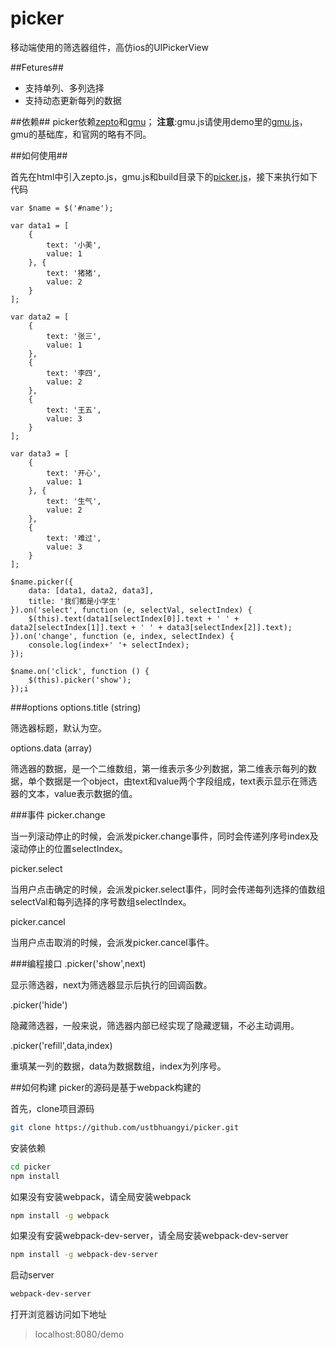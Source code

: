 # picker
移动端使用的筛选器组件，高仿ios的UIPickerView

##Fetures##
- 支持单列、多列选择
- 支持动态更新每列的数据

##依赖##
picker依赖[zepto](http://zeptojs.com/)和[gmu](http://gmu.baidu.com/)；
**注意**:gmu.js请使用demo里的[gmu.js](https://github.com/ustbhuangyi/picker/blob/master/demo/gmu.js)，gmu的基础库，和官网的略有不同。

##如何使用##

首先在html中引入zepto.js，gmu.js和build目录下的[picker.js](https://github.com/ustbhuangyi/picker/blob/master/build/picker.js)，接下来执行如下代码

    var $name = $('#name');

	var data1 = [
		{
			text: '小美',
			value: 1
		}, {
			text: '猪猪',
			value: 2
		}
	];

	var data2 = [
		{
			text: '张三',
			value: 1
		},
		{
			text: '李四',
			value: 2
		},
		{
			text: '王五',
			value: 3
		}
	];

	var data3 = [
		{
			text: '开心',
			value: 1
		}, {
			text: '生气',
			value: 2
		},
	    {
			text: '难过',
			value: 3
		}
	];

	$name.picker({
		data: [data1, data2, data3],
		title: '我们都是小学生'
	}).on('select', function (e, selectVal, selectIndex) {
		$(this).text(data1[selectIndex[0]].text + ' ' + data2[selectIndex[1]].text + ' ' + data3[selectIndex[2]].text);
	}).on('change', function (e, index, selectIndex) {
		console.log(index+' '+ selectIndex);
	});

	$name.on('click', function () {
		$(this).picker('show');
	});i

###options
options.title  (string)

筛选器标题，默认为空。

options.data  (array)

筛选器的数据，是一个二维数组，第一维表示多少列数据，第二维表示每列的数据，单个数据是一个object，由text和value两个字段组成，text表示显示在筛选器的文本，value表示数据的值。

###事件
picker.change

当一列滚动停止的时候，会派发picker.change事件，同时会传递列序号index及滚动停止的位置selectIndex。

picker.select

当用户点击确定的时候，会派发picker.select事件，同时会传递每列选择的值数组selectVal和每列选择的序号数组selectIndex。

picker.cancel

当用户点击取消的时候，会派发picker.cancel事件。

###编程接口
.picker('show',next)

显示筛选器，next为筛选器显示后执行的回调函数。

.picker('hide')

隐藏筛选器，一般来说，筛选器内部已经实现了隐藏逻辑，不必主动调用。

.picker('refill',data,index)

重填某一列的数据，data为数据数组，index为列序号。

##如何构建
picker的源码是基于webpack构建的

首先，clone项目源码
```bash
git clone https://github.com/ustbhuangyi/picker.git
```

安装依赖
```bash
cd picker
npm install
```
如果没有安装webpack，请全局安装webpack

```bash
npm install -g webpack
```
如果没有安装webpack-dev-server，请全局安装webpack-dev-server

```bash
npm install -g webpack-dev-server
```
启动server

```bash
webpack-dev-server
```
打开浏览器访问如下地址

> localhost:8080/demo
